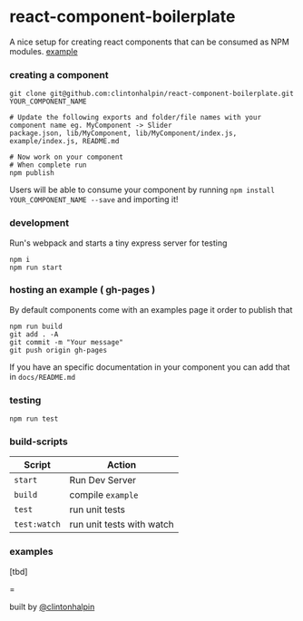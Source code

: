 # react-component-boilerplate 
A nice setup for creating react components that can be consumed as NPM modules. [example](http://clintonhalpin.github.io/react-component-boilerplate/example/)

### creating a component
```shell
git clone git@github.com:clintonhalpin/react-component-boilerplate.git YOUR_COMPONENT_NAME

# Update the following exports and folder/file names with your component name eg. MyComponent -> Slider
package.json, lib/MyComponent, lib/MyComponent/index.js, example/index.js, README.md

# Now work on your component
# When complete run
npm publish
```

Users will be able to consume your component by running `npm install YOUR_COMPONENT_NAME --save` and importing it! 

### development
Run's webpack and starts a tiny express server for testing

```shell
npm i 
npm run start
```

### hosting an example ( gh-pages )
By default components come with an examples page it order to publish that
```
npm run build
git add . -A
git commit -m "Your message"
git push origin gh-pages
```

If you have an specific documentation in your component you can add that in `docs/README.md`

### testing

```shell
npm run test
```

### build-scripts

| Script  | Action |
| ------------- | ------------- |
| `start`  | Run Dev Server  |
| `build`  | compile `example`  |
| `test`  | run unit tests |
| `test:watch`  | run unit tests with watch |

### examples
[tbd]

=

built by [@clintonhalpin](http://twitter.com/clintonhalpin)
